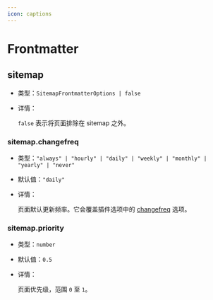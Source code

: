 ```yaml
---
icon: captions
---
```


# Frontmatter

## sitemap

- 类型：`SitemapFrontmatterOptions | false`

- 详情：

  `false` 表示将页面排除在 sitemap 之外。

### sitemap.changefreq

- 类型：`"always" | "hourly" | "daily" | "weekly" | "monthly" | "yearly" | "never"`
- 默认值：`"daily"`
- 详情：

  页面默认更新频率。它会覆盖插件选项中的 [changefreq](./config.md#changefreq) 选项。

### sitemap.priority

- 类型：`number`
- 默认值：`0.5`
- 详情：

  页面优先级，范围 `0` 至 `1`。
